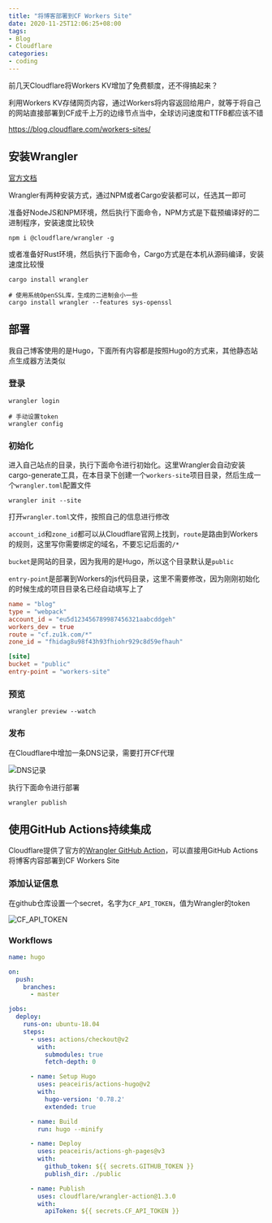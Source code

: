 ```yaml
---
title: "将博客部署到CF Workers Site"
date: 2020-11-25T12:06:25+08:00
tags:
- Blog
- Cloudflare
categories:
- coding
---
```


前几天Cloudflare将Workers KV增加了免费额度，还不得搞起来？

利用Workers KV存储网页内容，通过Workers将内容返回给用户，就等于将自己的网站直接部署到CF成千上万的边缘节点当中，全球访问速度和TTFB都应该不错

https://blog.cloudflare.com/workers-sites/

## 安装Wrangler

[官方文档](https://developers.cloudflare.com/workers/cli-wrangler/install-update)

Wrangler有两种安装方式，通过NPM或者Cargo安装都可以，任选其一即可

准备好NodeJS和NPM环境，然后执行下面命令，NPM方式是下载预编译好的二进制程序，安装速度比较快

```shell
npm i @cloudflare/wrangler -g
```

或者准备好Rust环境，然后执行下面命令，Cargo方式是在本机从源码编译，安装速度比较慢

```shell
cargo install wrangler

# 使用系统OpenSSL库，生成的二进制会小一些
cargo install wrangler --features sys-openssl
```

## 部署

我自己博客使用的是Hugo，下面所有内容都是按照Hugo的方式来，其他静态站点生成器方法类似

### 登录

```shell
wrangler login

# 手动设置token
wrangler config
```

### 初始化

进入自己站点的目录，执行下面命令进行初始化。这里Wrangler会自动安装cargo-generate工具，在本目录下创建一个`workers-site`项目目录，然后生成一个`wrangler.toml`配置文件

```shell
wrangler init --site
```

打开`wrangler.toml`文件，按照自己的信息进行修改

`account_id`和`zone_id`都可以从Cloudflare官网上找到，`route`是路由到Workers的规则，这里写你需要绑定的域名，不要忘记后面的`/*`

`bucket`是网站的目录，因为我用的是Hugo，所以这个目录默认是`public`

`entry-point`是部署到Workers的js代码目录，这里不需要修改，因为刚刚初始化的时候生成的项目目录名已经自动填写上了

```toml
name = "blog"
type = "webpack"
account_id = "eu5d123456789987456321aabcddgeh"
workers_dev = true
route = "cf.zu1k.com/*"
zone_id = "fhidag8u98f43h93fhiohr929c8d59efhauh"

[site]
bucket = "public"
entry-point = "workers-site"
```

### 预览

```shell
wrangler preview --watch
```

### 发布

在Cloudflare中增加一条DNS记录，需要打开CF代理

![DNS记录](cf-dns.png)

执行下面命令进行部署

```shell
wrangler publish
```

## 使用GitHub Actions持续集成

Cloudflare提供了官方的[Wrangler GitHub Action](https://github.com/marketplace/actions/deploy-to-cloudflare-workers-with-wrangler)，可以直接用GitHub Actions将博客内容部署到CF Workers Site

### 添加认证信息

在github仓库设置一个secret，名字为`CF_API_TOKEN`，值为Wrangler的token

![CF_API_TOKEN](token.png)

### Workflows

```yml
name: hugo

on:
  push:
    branches:
      - master

jobs:
  deploy:
    runs-on: ubuntu-18.04
    steps:
      - uses: actions/checkout@v2
        with:
          submodules: true
          fetch-depth: 0

      - name: Setup Hugo
        uses: peaceiris/actions-hugo@v2
        with:
          hugo-version: '0.78.2'
          extended: true

      - name: Build
        run: hugo --minify

      - name: Deploy
        uses: peaceiris/actions-gh-pages@v3
        with:
          github_token: ${{ secrets.GITHUB_TOKEN }}
          publish_dir: ./public

      - name: Publish
        uses: cloudflare/wrangler-action@1.3.0
        with:
          apiToken: ${{ secrets.CF_API_TOKEN }}
```

